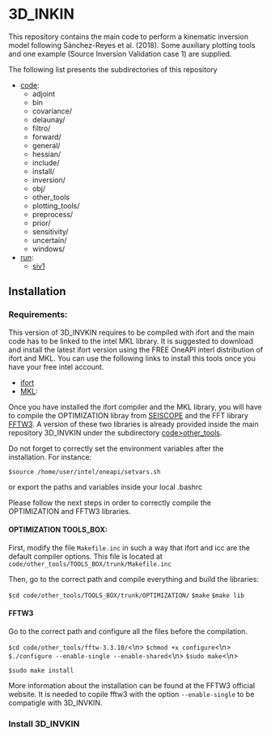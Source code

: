 # 3D_INKIN

This repository contains the main code to perform a kinematic inversion model following Sánchez-Reyes et al. (2018). Some auxiliary plotting tools and one example (Source Inversion Validation case 1) are supplied.

The following list presents the subdirectories of this repository

* [code](https://github.com/hugosanrocks/3D_INVKIN/tree/main/code):
  + adjoint
  + bin
  + covariance/
  + delaunay/
  + filtro/
  + forward/
  + general/
  + hessian/
  + include/
  + install/
  + inversion/
  + obj/
  + other_tools
  + plotting_tools/
  + preprocess/
  + prior/
  + sensitivity/
  + uncertain/
  + windows/
* [run](https://github.com/hugosanrocks/3D_INVKIN/tree/main/run):
  + [siv1](https://github.com/hugosanrocks/3D_INVKIN/tree/main/run/siv1)

## Installation

### Requirements:

This version of 3D_INVKIN requires to be compiled with ifort and the main code has to be linked to the intel MKL library. It is suggested to download and install the latest ifort version using the FREE OneAPI interl distribution of ifort and MKL. You can use the following links to install this tools once you have your free intel account.

* [ifort](https://www.intel.com/content/www/us/en/developer/articles/tool/oneapi-standalone-components.html#fortran) 
* [MKL](https://www.intel.com/content/www/us/en/developer/tools/oneapi/onemkl-download.html):

Once you have installed the ifort compiler and the MKL library, you will have to compile the OPTIMIZATION libray from [SEISCOPE](https://seiscope2.osug.fr/SEISCOPE-OPTIMIZATION-TOOLBOX) and the FFT library [FFTW3](https://www.fftw.org/download.html). A version of these two libraries is already provided inside the main repository 3D_INVKIN under the subdirectory [code>other_tools](https://github.com/hugosanrocks/3D_INVKIN/tree/main/code/other_tools).

Do not forget to correctly set the environment variables after the installation. For instance:

`$source /home/user/intel/oneapi/setvars.sh`

or export the paths and variables inside your local .bashrc

Please follow the next steps in order to correctly compile the OPTIMIZATION and FFTW3 libraries.

#### OPTIMIZATION TOOLS_BOX:

First, modify the file `Makefile.inc` in such a way that ifort and icc are the default compiler options. This file is located at `code/other_tools/TOOLS_BOX/trunk/Makefile.inc`

Then, go to the correct path and compile everything and build the libraries:

`$cd code/other_tools/TOOLS_BOX/trunk/OPTIMIZATION/`
`$make`
`$make lib`

#### FFTW3

Go to the correct path and configure all the files before the compilation. 

`$cd code/other_tools/fftw-3.3.10/`<\n>
`$chmod +x configure`<\n>
`$./configure --enable-single --enable-shared`<\n>
`$sudo make`<\n>

`$sudo make install`

More information about the installation can be found at the FFTW3 official website. It is needed to copile fftw3 with the option `--enable-single` to be compatigle with 3D_INVKIN.

### Install 3D_INVKIN



